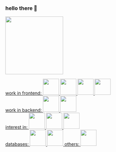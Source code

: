### hello there 👋
<div>
<a href="https://github.com/ribeiroleoz">
<!--  <img height="180em" src="https://github-readme-stats.vercel.app/api/top-langs/?username=ribeiroleoz&layout=compact&langs_count=7&theme=transparent"/> -->
<img height="180em" src="https://github-readme-stats.vercel.app/api?username=ribeiroleoz&show_icons=true&theme=graywhite&include_all_commits=true&count_private=true"/><br>

<span>work in frontend:</span> 
<img src=" https://upload.wikimedia.org/wikipedia/commons/9/99/Unofficial_JavaScript_logo_2.svg" width="50px">
<img src="https://cdn.jsdelivr.net/gh/devicons/devicon/icons/vuejs/vuejs-original.svg" width="50px"/>
<img src="https://cdn.jsdelivr.net/gh/devicons/devicon/icons/html5/html5-original.svg" width="50px"/>
<img src="https://cdn.jsdelivr.net/gh/devicons/devicon/icons/css3/css3-original.svg" width="50px"/><br>
<span>work in backend:</span> 
<img src="https://cdn.jsdelivr.net/gh/devicons/devicon/icons/php/php-plain.svg" width="50px"/>
<img src="https://cdn.jsdelivr.net/gh/devicons/devicon/icons/laravel/laravel-plain.svg" width="50px"/><br>
<span>interest in:</span>
<img src="https://cdn.jsdelivr.net/gh/devicons/devicon/icons/yarn/yarn-original.svg" width="50px"/>
<img src="https://cdn.jsdelivr.net/gh/devicons/devicon/icons/nodejs/nodejs-original.svg" width="50px"/>
<img src="https://cdn.jsdelivr.net/gh/devicons/devicon/icons/react/react-original.svg"  width="50px"/><br>
<span>databases:</span> 
<img src="https://cdn.jsdelivr.net/gh/devicons/devicon/icons/mysql/mysql-original.svg" width="50px"/>
<img src="https://cdn.jsdelivr.net/gh/devicons/devicon/icons/oracle/oracle-original.svg" width="50px"/>
<span> others:</span>
<img src="https://cdn.jsdelivr.net/gh/devicons/devicon/icons/python/python-original.svg" width="50px"/>
</div>
